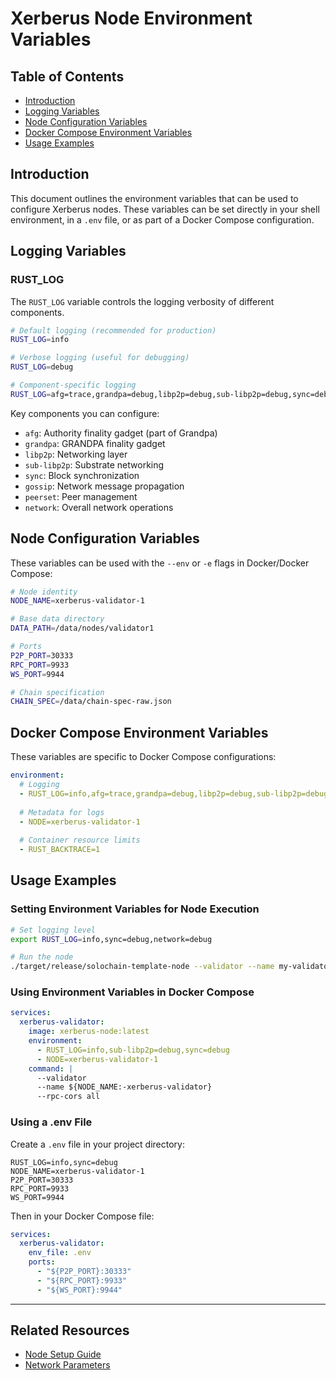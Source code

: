# Xerberus Node Environment Variables

## Table of Contents

- [Introduction](#introduction)
- [Logging Variables](#logging-variables)
- [Node Configuration Variables](#node-configuration-variables)
- [Docker Compose Environment Variables](#docker-compose-environment-variables)
- [Usage Examples](#usage-examples)

## Introduction

This document outlines the environment variables that can be used to configure Xerberus nodes. These variables can be set directly in your shell environment, in a `.env` file, or as part of a Docker Compose configuration.

## Logging Variables

### RUST_LOG

The `RUST_LOG` variable controls the logging verbosity of different components.

```bash
# Default logging (recommended for production)
RUST_LOG=info

# Verbose logging (useful for debugging)
RUST_LOG=debug

# Component-specific logging
RUST_LOG=afg=trace,grandpa=debug,libp2p=debug,sub-libp2p=debug,sync=debug,gossip=debug,peerset=debug,network=debug
```

Key components you can configure:
- `afg`: Authority finality gadget (part of Grandpa)
- `grandpa`: GRANDPA finality gadget
- `libp2p`: Networking layer
- `sub-libp2p`: Substrate networking
- `sync`: Block synchronization
- `gossip`: Network message propagation
- `peerset`: Peer management
- `network`: Overall network operations

## Node Configuration Variables

These variables can be used with the `--env` or `-e` flags in Docker/Docker Compose:

```bash
# Node identity
NODE_NAME=xerberus-validator-1

# Base data directory 
DATA_PATH=/data/nodes/validator1

# Ports
P2P_PORT=30333
RPC_PORT=9933
WS_PORT=9944

# Chain specification
CHAIN_SPEC=/data/chain-spec-raw.json
```

## Docker Compose Environment Variables

These variables are specific to Docker Compose configurations:

```yaml
environment:
  # Logging
  - RUST_LOG=info,afg=trace,grandpa=debug,libp2p=debug,sub-libp2p=debug,sync=debug
  
  # Metadata for logs
  - NODE=xerberus-validator-1
  
  # Container resource limits
  - RUST_BACKTRACE=1
```

## Usage Examples

### Setting Environment Variables for Node Execution

```bash
# Set logging level
export RUST_LOG=info,sync=debug,network=debug

# Run the node
./target/release/solochain-template-node --validator --name my-validator
```

### Using Environment Variables in Docker Compose

```yaml
services:
  xerberus-validator:
    image: xerberus-node:latest
    environment:
      - RUST_LOG=info,sub-libp2p=debug,sync=debug
      - NODE=xerberus-validator-1
    command: |
      --validator
      --name ${NODE_NAME:-xerberus-validator}
      --rpc-cors all
```

### Using a .env File

Create a `.env` file in your project directory:

```
RUST_LOG=info,sync=debug
NODE_NAME=xerberus-validator-1
P2P_PORT=30333
RPC_PORT=9933
WS_PORT=9944
```

Then in your Docker Compose file:

```yaml
services:
  xerberus-validator:
    env_file: .env
    ports:
      - "${P2P_PORT}:30333"
      - "${RPC_PORT}:9933"
      - "${WS_PORT}:9944"
```

---

## Related Resources

- [Node Setup Guide](../node/node-setup-guide.md)
- [Network Parameters](network-parameters.md) 
